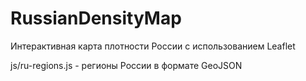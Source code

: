 # RussianDensityMap

Интерактивная карта плотности России с использованием Leaflet

js/ru-regions.js - регионы России в формате GeoJSON
